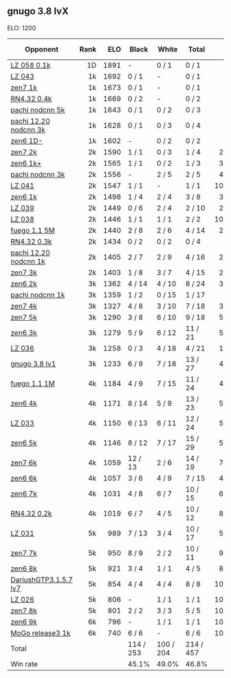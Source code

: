 ## gnugo 3.8 lvX ##

ELO: 1200

Opponent | Rank | ELO | Black | White | Total | Win rate
---------|-----:|----:|-------|-------|-------|-------:
[LZ 058 0.1k](LZ%20058%200.1k.md) | 1D | 1891 | - | 0 / 1 | 0 / 1 | 0.0%
[LZ 043](LZ%20043.md) | 1k | 1692 | 0 / 1 | - | 0 / 1 | 0.0%
[zen7 1k](zen7%201k.md) | 1k | 1673 | 0 / 1 | - | 0 / 1 | 0.0%
[RN4.32 0.4k](RN4.32%200.4k.md) | 1k | 1669 | 0 / 2 | - | 0 / 2 | 0.0%
[pachi nodcnn 5k](pachi%20nodcnn%205k.md) | 1k | 1643 | 0 / 1 | 0 / 2 | 0 / 3 | 0.0%
[pachi 12.20 nodcnn 3k](pachi%2012.20%20nodcnn%203k.md) | 1k | 1628 | 0 / 1 | 0 / 3 | 0 / 4 | 0.0%
[zen6 1D-](zen6%201D-.md) | 1k | 1602 | - | 0 / 2 | 0 / 2 | 0.0%
[zen7 2k](zen7%202k.md) | 2k | 1590 | 1 / 1 | 0 / 3 | 1 / 4 | 25.0%
[zen6 1k+](zen6%201k+.md) | 2k | 1565 | 1 / 1 | 0 / 2 | 1 / 3 | 33.3%
[pachi nodcnn 3k](pachi%20nodcnn%203k.md) | 2k | 1556 | - | 2 / 5 | 2 / 5 | 40.0%
[LZ 041](LZ%20041.md) | 2k | 1547 | 1 / 1 | - | 1 / 1 | 100.0%
[zen6 1k](zen6%201k.md) | 2k | 1498 | 1 / 4 | 2 / 4 | 3 / 8 | 37.5%
[LZ 039](LZ%20039.md) | 2k | 1449 | 0 / 6 | 2 / 4 | 2 / 10 | 20.0%
[LZ 038](LZ%20038.md) | 2k | 1446 | 1 / 1 | 1 / 1 | 2 / 2 | 100.0%
[fuego 1.1 5M](fuego%201.1%205M.md) | 2k | 1440 | 2 / 8 | 2 / 6 | 4 / 14 | 28.6%
[RN4.32 0.3k](RN4.32%200.3k.md) | 2k | 1434 | 0 / 2 | 0 / 2 | 0 / 4 | 0.0%
[pachi 12.20 nodcnn 1k](pachi%2012.20%20nodcnn%201k.md) | 2k | 1405 | 2 / 7 | 2 / 9 | 4 / 16 | 25.0%
[zen7 3k](zen7%203k.md) | 2k | 1403 | 1 / 8 | 3 / 7 | 4 / 15 | 26.7%
[zen6 2k](zen6%202k.md) | 3k | 1362 | 4 / 14 | 4 / 10 | 8 / 24 | 33.3%
[pachi nodcnn 1k](pachi%20nodcnn%201k.md) | 3k | 1359 | 1 / 2 | 0 / 15 | 1 / 17 | 5.9%
[zen7 4k](zen7%204k.md) | 3k | 1327 | 4 / 8 | 3 / 10 | 7 / 18 | 38.9%
[zen7 5k](zen7%205k.md) | 3k | 1290 | 3 / 8 | 6 / 10 | 9 / 18 | 50.0%
[zen6 3k](zen6%203k.md) | 3k | 1279 | 5 / 9 | 6 / 12 | 11 / 21 | 52.4%
[LZ 036](LZ%20036.md) | 3k | 1258 | 0 / 3 | 4 / 18 | 4 / 21 | 19.0%
[gnugo 3.8 lv1](gnugo%203.8%20lv1.md) | 3k | 1233 | 6 / 9 | 7 / 18 | 13 / 27 | 48.1%
[fuego 1.1 1M](fuego%201.1%201M.md) | 4k | 1184 | 4 / 9 | 7 / 15 | 11 / 24 | 45.8%
[zen6 4k](zen6%204k.md) | 4k | 1171 | 8 / 14 | 5 / 9 | 13 / 23 | 56.5%
[LZ 033](LZ%20033.md) | 4k | 1150 | 6 / 13 | 6 / 11 | 12 / 24 | 50.0%
[zen6 5k](zen6%205k.md) | 4k | 1146 | 8 / 12 | 7 / 17 | 15 / 29 | 51.7%
[zen7 6k](zen7%206k.md) | 4k | 1059 | 12 / 13 | 2 / 6 | 14 / 19 | 73.7%
[zen6 6k](zen6%206k.md) | 4k | 1057 | 3 / 6 | 4 / 9 | 7 / 15 | 46.7%
[zen6 7k](zen6%207k.md) | 4k | 1031 | 4 / 8 | 6 / 7 | 10 / 15 | 66.7%
[RN4.32 0.2k](RN4.32%200.2k.md) | 4k | 1019 | 6 / 7 | 4 / 5 | 10 / 12 | 83.3%
[LZ 031](LZ%20031.md) | 5k | 989 | 7 / 13 | 3 / 4 | 10 / 17 | 58.8%
[zen7 7k](zen7%207k.md) | 5k | 950 | 8 / 9 | 2 / 2 | 10 / 11 | 90.9%
[zen6 8k](zen6%208k.md) | 5k | 921 | 3 / 4 | 1 / 1 | 4 / 5 | 80.0%
[DariushGTP3.1.5.7 lv7](DariushGTP3.1.5.7%20lv7.md) | 5k | 854 | 4 / 4 | 4 / 4 | 8 / 8 | 100.0%
[LZ 026](LZ%20026.md) | 5k | 806 | - | 1 / 1 | 1 / 1 | 100.0%
[zen7 8k](zen7%208k.md) | 5k | 801 | 2 / 2 | 3 / 3 | 5 / 5 | 100.0%
[zen6 9k](zen6%209k.md) | 6k | 796 | - | 1 / 1 | 1 / 1 | 100.0%
[MoGo release3 1k](MoGo%20release3%201k.md) | 6k | 740 | 6 / 6 | - | 6 / 6 | 100.0%
Total | | | 114 / 253 | 100 / 204 | 214 / 457 | 
Win rate| | | 45.1% | 49.0% | 46.8% | 
